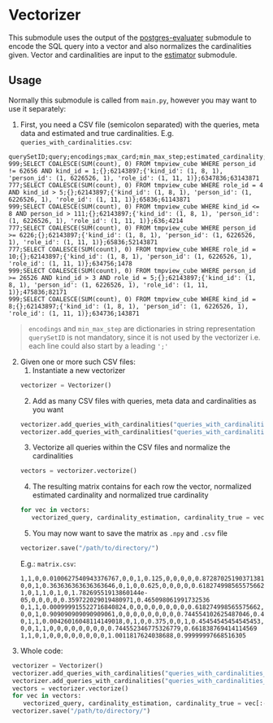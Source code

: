 # Vectorizer
This submodule uses the output of the [postgres-evaluater](https://gitlab.hrz.tu-chemnitz.de/ddsg/ml4sys/local-cardinality-estimation/-/tree/master/postgres-evaluator) submodule to encode the SQL query into a vector and also normalizes the cardinalities given. Vector and cardinalities are input to the [estimator](https://gitlab.hrz.tu-chemnitz.de/ddsg/ml4sys/local-cardinality-estimation/-/tree/master/estimator) submodule.

## Usage
Normally this submodule is called from `main.py`, however you may want to use it separately:

1. First, you need a CSV file (semicolon separated) with the queries, meta data and estimated and true cardinalities. E.g. `queries_with_cardinalities.csv`:
```
querySetID;query;encodings;max_card;min_max_step;estimated_cardinality;true_cardinality
999;SELECT COALESCE(SUM(count), 0) FROM tmpview_cube WHERE person_id != 62656 AND kind_id = 1;{};62143897;{'kind_id': (1, 8, 1), 'person_id': (1, 6226526, 1), 'role_id': (1, 11, 1)};6347836;63143871
777;SELECT COALESCE(SUM(count), 0) FROM tmpview_cube WHERE role_id = 4 AND kind_id > 5;{};62143897;{'kind_id': (1, 8, 1), 'person_id': (1, 6226526, 1), 'role_id': (1, 11, 1)};65836;61143871
999;SELECT COALESCE(SUM(count), 0) FROM tmpview_cube WHERE kind_id <= 8 AND person_id > 111;{};62143897;{'kind_id': (1, 8, 1), 'person_id': (1, 6226526, 1), 'role_id': (1, 11, 1)};636;4214
777;SELECT COALESCE(SUM(count), 0) FROM tmpview_cube WHERE person_id >= 6226;{};62143897;{'kind_id': (1, 8, 1), 'person_id': (1, 6226526, 1), 'role_id': (1, 11, 1)};65836;52143871
777;SELECT COALESCE(SUM(count), 0) FROM tmpview_cube WHERE role_id = 10;{};62143897;{'kind_id': (1, 8, 1), 'person_id': (1, 6226526, 1), 'role_id': (1, 11, 1)};634756;1478
999;SELECT COALESCE(SUM(count), 0) FROM tmpview_cube WHERE person_id >= 26526 AND kind_id > 3 AND role_id = 5;{};62143897;{'kind_id': (1, 8, 1), 'person_id': (1, 6226526, 1), 'role_id': (1, 11, 1)};475836;82171
999;SELECT COALESCE(SUM(count), 0) FROM tmpview_cube WHERE kind_id = 8;{};62143897;{'kind_id': (1, 8, 1), 'person_id': (1, 6226526, 1), 'role_id': (1, 11, 1)};634736;143871
```
> `encodings` and `min_max_step` are dictionaries in string representation
> `querySetID` is not mandatory, since it is not used by the vectorizer i.e. each line could also start by a leading `';'`

2. Given one or more such CSV files:
   1. Instantiate a new vectorizer
   ```python
   vectorizer = Vectorizer()
   ```
   2. Add as many CSV files with queries, meta data and cardinalities as you want
   ```python
   vectorizer.add_queries_with_cardinalities("queries_with_cardinalities_1.csv")
   vectorizer.add_queries_with_cardinalities("queries_with_cardinalities_2.csv")
   ```
   3. Vectorize all queries within the CSV files and normalize the cardinalities
   ```python
   vectors = vectorizer.vectorize()
   ```
   4. The resulting matrix contains for each row the vector, normalized estimated cardinality and normalized true cardinality
   ```python
   for vec in vectors:
      vectorized_query, cardinality_estimation, cardinality_true = vec[:-2], vec[-2], vec[-1]
   ```
   5. You may now want to save the matrix as `.npy` and `.csv` file
   ```python
   vectorizer.save("/path/to/directory/")
   ```
   E.g.: `matrix.csv`:
   ```
   1,1,0,0.0100627540943376767,0,0,1,0.125,0,0,0,0,0.872870251903713812,1.00088956294163434
   0,0,1,0.363636363636363646,0,1,0,0.625,0,0,0,0,0.618274998565575662,0.999095958743106749
   1,0,1,1,0,1,0,1.78269551913860144e-05,0,0,0,0,0.359722029019480971,0.465098061991732536
   0,1,1,0.000999915522716840824,0,0,0,0,0,0,0,0,0.618274998565575662,0.99022310799082347
   0,0,1,0.909090909090909061,0,0,0,0,0,0,0,0,0.744554102625487046,0.40671273777879452
   0,1,1,0.00426016048114149018,0,1,0,0.375,0,0,1,0.45454545454545453,0.728495701543812491,0.63062585370190849
   0,0,1,1,0,0,0,0,0,0,0,0,0.744552346775326779,0.661838769414114569
   1,1,0,1,0,0,0,0,0,0,0,0,1.0011817624038688,0.99999997668516305
   ```
3. Whole code:
  ```python
   vectorizer = Vectorizer()
   vectorizer.add_queries_with_cardinalities("queries_with_cardinalities_1.csv")
   vectorizer.add_queries_with_cardinalities("queries_with_cardinalities_2.csv")
   vectors = vectorizer.vectorize()
   for vec in vectors:
      vectorized_query, cardinality_estimation, cardinality_true = vec[:-2], vec[-2], vec[-1]
   vectorizer.save("/path/to/directory/")
   ```
   